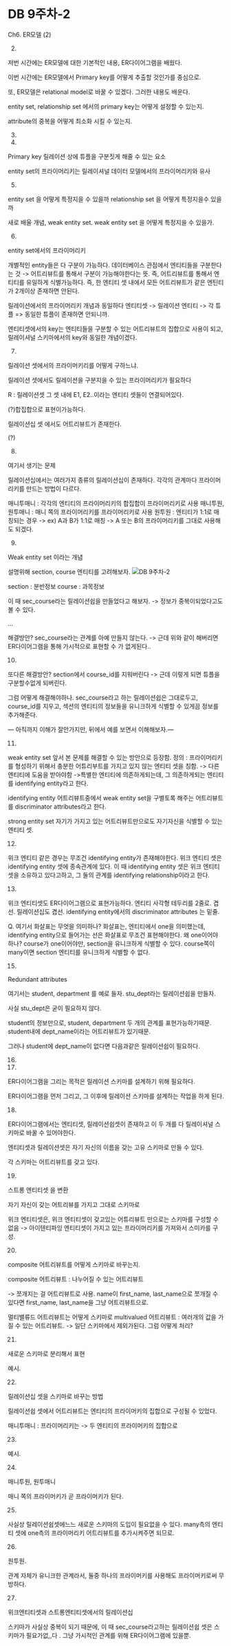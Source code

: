 # DB 9주차-2

Ch6. ER모델 (2)

2)
저번 시간에는 ER모델에 대한 기본적인 내용, ER다이어그램을 배웠다.

이번 시간에는 ER모델에서 Primary key를 어떻게 추출할 것인가를 중심으로.

또, ER모델은 relational model로 바꿀 수 있겠다. 그러한 내용도 배운다.

entity set, relationship set 에서의 primary key는 어떻게 설정할 수 있는지.

attribute의 중복을 어떻게 최소화 시킬 수 있는지.

3)

4)
Primary key
릴레이션 상에 튜플을 구분짓게 해줄 수 있는 요소

entity set의 프라이머리키는 릴레이셔널 데이터 모델에서의 프라이머리키와 유사

5)
entity set 을 어떻게 특정지을 수 있을까
relationship set 을 어떻게 특정지을수 있을까

새로 배울 개념, weak entity set.
weak entity set 을 어떻게 특정지을 수 있을가.

6)
entity set에서의 프라이머리키

개별적인 entity들은 다 구분이 가능하다.
데이터베이스 관점에서 엔티티들을 구분한다는 것 -> 어트리뷰트를 통해서 구분이 가능해야한다는 뜻.
즉, 어트리뷰트를 통해서 엔티티를 유일하게 식별가능하다.
즉, 한 엔티티 셋 내에서 모든 어트리뷰트가 같은 엔틴티가 2개이상 존재하면 안된다.

릴레이션에서의 프라이머리키 개념과 동일하다
엔티티셋 -> 릴레이션
엔티티 -> 각 튜플 => 동일한 튜플이 존재하면 안되니까.

엔티티셋에서의 key는 엔티티들을 구분할 수 있는 어트리뷰트의 집합으로 사용이 되고,
릴레이셔널 스키마에서의 key와 동일한 개념이겠다.

7)
릴레이션 셋에서의 프라이머키리를 어떻게 구하느냐.

릴레이션 셋에서도 릴레이션을 구분지을 수 있는 프라이머리키가 필요하다

R : 릴레이션셋
그 셋 내에 E1, E2..이라는 엔티티 셋들이 연결되어있다.

(?)합집합으로 표현이가능하다.

릴레이션십 셋 에서도 어트리뷰트가 존재한다.

(?)

8)
여기서 생기는 문제

릴레이션십에서는 여러가지 종류의 릴레이션십이 존재하다.
각각의 관계마다 프라이머리키를 만드는 방법이 다르다.

매니투매니 : 각각의 엔티티의 프라이머리키의 합집합이 프라이머리키로 사용
매니투원, 원투매니 : 매니 쪽의 프라이머리키를 프라이머리키로 사용
원투원 : 엔티티가 1:1로 매칭되는 경우 -> ex) A과 B가 1:1로 매칭 -> A 또는 B의 프라이머리키를 그대로 사용해도 되겠다.

9)
Weak entity set 이라는 개념

설명위해 section, course 엔티티를 고려해보자.
![DB 9주차-2](images/DB%209주차-2.png)

section : 분반정보
course : 과목정보

이 때 sec_course라는 릴레이션쉽을 만들었다고 해보자.
-> 정보가 중복이되었다고도 볼 수 있다.

…

해결방안?
sec_course라는 관계를 아예 만들지 않는다.
-> 근데 위와 같이 해버리면 ER다이어그램을 통해 가시적으로 표현할 수 가 없게된다..

10)
또다른 해결방안?
section에서 course_id를 지워버린다
-> 근데 이렇게 되면 튜플을 구분할수없게 되버린다.

그럼 어떻게 해결해야하나.
sec_course라고 하는 릴레이션쉽은 그대로두고, course_id를 지우고,
섹션의 엔티티의 정보들을 유니크하게 식별할 수 있게끔 정보를 추가해준다.

— 아직까지 이해가 잘안가지만, 뒤에서 예를 보면서 이해해보자.—

11)
weak entity set
앞서 본 문제를 해결할 수 있는 방안으로 등장함.
정의 : 프라이머리키를 형성하기 위해서 충분한 어튜리부트를 가지고 있지 않는 엔티티 셋을 칭함.
-> 다른엔티티에 도움을 받아야함 ->특별한 엔티티에 의존하게되는데, 그 의존하게되는 엔티티를 identifying entity라고 한다.

 identifying entity 어트리뷰트중에서 weak entity set을 구별토록 해주는 어트리뷰트를 discriminator attributes라고 한다.

strong entity set
자기가 가지고 있는 어트리뷰트만으로도 자기자신을 식별할 수 있는 엔티티 셋.

12)
위크 엔티티 같은 경우는 무조건 identifying entity가 존재해야한다.
위크 엔티티 셋은  identifying entity 셋에 종속관계에 있다.
이 때 identifying entity 셋은 위크 엔티티 셋을 소유하고 있다고하고,
그 둘의 관계를 identifying relationship이라고 한다.

13)
위크 엔티티셋도 ER다이어그램으로 표현가능하다.
엔티티 사각형 테두리를 2줄로. 겹선.
릴레이션십도 겹선.
identifying entity에서의 discriminator attributes 는 밑줄.

Q. 여기서 화살표는 무엇을 의미하나?
화살표는, 엔티티에서 one을 의미했는데,
identifying entity으로 들어가는 선은 화살표로 무조건 표현해야한다. 왜 one이어야 하나?
course가 one이어야만, section을 유니크하게 식별할 수 있다.
course쪽이 many이면 section 엔티티를 유니크하게 식별할 수 없다.

15)
Redundant attributes

여기서는 student, department 를 예로 들자.
stu_dept라는 릴레이션쉽을 만들자.

사실 stu_dept은 굳이 필요하지 않다.

student의 정보만으로, student, department 두 개의 관계를 표현가능하기때문.
student내에 dept_name이라는 어트리뷰트가 있기때문.

그러나 student에 dept_name이 없다면 다음과같은 릴레이션쉽이 필요하다.

16)

17)
ER다이어그램을 그리는 목적은 릴레이션 스키마를 설계하기 위해 필요하다.

ER다이어그램을 먼저 그리고, 그 이후에 릴레이션 스키마를 설계하는 작업을 하게 된다.

18)
ER다이어그램에서는 엔티티셋, 릴레이션쉽셋이 존재하고 
이 두 개를 다 릴레이셔널 스키마로 바꿀 수 있어야한다.

엔티티셋과 릴레이션셋은 자기 자신의 이름을 갖는 고유 스키마로 만들 수 있다.

각 스키마는 어트리뷰트를 갖고 있다.

19)
스트롱 엔티티셋 을 변환

자기 자신이 갖는 어트리뷰를 가지고 그대로 스키마로

위크 엔티티셋은,
위크 엔티티셋이 갖고있는 어튜리뷰트 만으로는 스키마를 구성할 수 없음
-> 아이텐티파잉 엔티티셋이 가지고 있는 프라이머리키를 가져와서 스미카를 구성.

20)
composite 어트리뷰트를 어떻게 스키마로 바꾸는지.

composite 어트리뷰트 : 나누어질 수 있는 어트리뷰트

-> 쪼개지는 걸 어트리뷰트로 사용.
name이 first_name, last_name으로 쪼개질 수 있다면
first_name, last_name을 그냥 어트리뷰트으로.

멀티밸류드 어트리뷰트는 어떻게 스키마로
multivalued 어트리뷰트 : 여러개의 값을 가질 수 있는 어트리뷰트.
-> 일단 스키마에서 제외가된다.
그럼 어떻게 처리?

21)
새로운 스키마로 분리해서 표현

예시.

22)
릴레이션십 셋을 스키마로 바꾸는 방법

릴레이션쉽 셋에서 어트리뷰트는 엔티티의 프라이머키의 집합으로 구성될 수 있었다.

매니투매니 : 프라이머리키는 -> 두 엔티티의 프라이머키의 집합으로

23)
예시.

24)
매니투원, 원투매니

매니 쪽의 프라이머키가 곧 프라이머키가 된다.

25)
사실상 릴레이션쉽셋에느느 새로운 스키마의 도입이 필요없을 수 있다.
many측의 엔티티 셋에 one측의 프라이머리키 어트리뷰트를 추가시켜주면 되므로.

26)
원투원.

관계 자체가 유니크한 관계라서, 둘중 하나의 프라이머키를 사용해도 프라이머키로써 무방하다.

27)
위크엔티티셋과 스트롱엔티티셋에서의 릴레이션십

스키마가 사실상 중복이 되기 때문에,
이 때 sec_course라고하는 릴레이션쉽 셋은 스키마가 필요가없,,다 . 그냥 가시적인 관계를 위해 ER다이어그램에 있을뿐.

